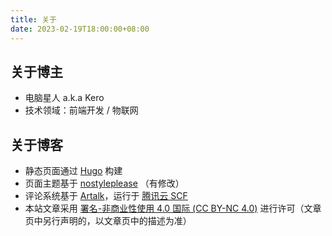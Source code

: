 ```yaml
---
title: 关于
date: 2023-02-19T18:00:00+08:00
---
```


## 关于博主

- 电脑星人 <span class="secondary" title="also known as">a.k.a</span> Kero
- 技术领域：前端开发 <span class="secondary mh-1">/</span> 物联网

## 关于博客

- 静态页面通过 <a href="https://gohugo.io/" target="_blank">Hugo</a> 构建
- 页面主题基于 <a href="https://github.com/Masellum/hugo-theme-nostyleplease" target="_blank">nostyleplease</a> （有修改）
- 评论系统基于 <a href="https://artalk.js.org/" target="_blank">Artalk</a>，运行于 <a href="https://cloud.tencent.com/product/scf" target="_blank">腾讯云 SCF</a>
- 本站文章采用 <a href="https://creativecommons.org/licenses/by-nc/4.0/deed.zh" target="_blank">署名-非商业性使用 4.0 国际 (CC BY-NC 4.0)</a> 进行许可（文章页中另行声明的，以文章页中的描述为准）
